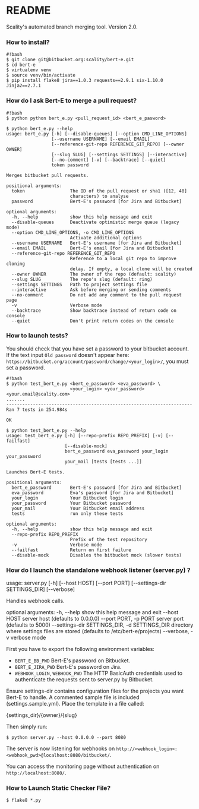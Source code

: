 # README #

Scality's automated branch merging tool. Version 2.0.

### How to install? ###

```
#!bash
$ git clone git@bitbucket.org:scality/bert-e.git
$ cd bert-e
$ virtualenv venv
$ source venv/bin/activate
$ pip install flake8 jira==1.0.3 requests==2.9.1 six-1.10.0 Jinja2==2.7.1
```

### How do I ask Bert-E to merge a pull request? ###

```
#!bash
$ python python bert_e.py <pull_request_id> <bert_e_pasword>

$ python bert_e.py --help
usage: bert_e.py [-h] [--disable-queues] [--option CMD_LINE_OPTIONS]
                 [--username USERNAME] [--email EMAIL]
                 [--reference-git-repo REFERENCE_GIT_REPO] [--owner OWNER]
                 [--slug SLUG] [--settings SETTINGS] [--interactive]
                 [--no-comment] [-v] [--backtrace] [--quiet]
                 token password

Merges bitbucket pull requests.

positional arguments:
  token                 The ID of the pull request or sha1 ([12, 40]
                        characters) to analyse
  password              Bert-E's password [for Jira and Bitbucket]

optional arguments:
  -h, --help            show this help message and exit
  --disable-queues      Deactivate optimistic merge queue (legacy mode)
  --option CMD_LINE_OPTIONS, -o CMD_LINE_OPTIONS
                        Activate additional options
  --username USERNAME   Bert-E's username [for Jira and Bitbucket]
  --email EMAIL         Bert-E's email [for Jira and Bitbucket]
  --reference-git-repo REFERENCE_GIT_REPO
                        Reference to a local git repo to improve cloning
                        delay. If empty, a local clone will be created
  --owner OWNER         The owner of the repo (default: scality)
  --slug SLUG           The repo's slug (default: ring)
  --settings SETTINGS   Path to project settings file
  --interactive         Ask before merging or sending comments
  --no-comment          Do not add any comment to the pull request page
  -v                    Verbose mode
  --backtrace           Show backtrace instead of return code on console
  --quiet               Don't print return codes on the console

```

### How to launch tests? ###

You should check that you have set a password to your bitbucket account.
If the text input `Old password` doesn't appear here:
`https://bitbucket.org/account/password/change/<your_login>/`, you must set a password.

```
#!bash
$ python test_bert_e.py <bert_e_password> <eva_password> \
                        <your_login> <your_password> <your.email@scality.com>
.......
----------------------------------------------------------------------
Ran 7 tests in 254.984s

OK

$ python test_bert_e.py --help
usage: test_bert_e.py [-h] [--repo-prefix REPO_PREFIX] [-v] [--failfast]
                      [--disable-mock]
                      bert_e_password eva_password your_login your_password
                      your_mail [tests [tests ...]]

Launches Bert-E tests.

positional arguments:
  bert_e_password       Bert-E's password [for Jira and Bitbucket]
  eva_password          Eva's password [for Jira and Bitbucket]
  your_login            Your Bitbucket login
  your_password         Your Bitbucket password
  your_mail             Your Bitbucket email address
  tests                 run only these tests

optional arguments:
  -h, --help            show this help message and exit
  --repo-prefix REPO_PREFIX
                        Prefix of the test repository
  -v                    Verbose mode
  --failfast            Return on first failure
  --disable-mock        Disables the bitbucket mock (slower tests)
```

### How do I launch the standalone webhook listener (server.py) ?

usage: server.py [-h] [--host HOST] [--port PORT]
                 [--settings-dir SETTINGS_DIR] [--verbose]

Handles webhook calls.

optional arguments:
  -h, --help            show this help message and exit
  --host HOST           server host (defaults to 0.0.0.0)
  --port PORT, -p PORT  server port (defaults to 5000)
  --settings-dir SETTINGS_DIR, -d SETTINGS_DIR
                        directory where settings files are stored (defaults to
                        /etc/bert-e/projects)
  --verbose, -v         verbose mode

First you have to export the following environment variables:

* `BERT_E_BB_PWD` Bert-E's password on Bitbucket.
* `BERT_E_JIRA_PWD` Bert-E's password on Jira.
* `WEBHOOK_LOGIN`, `WEBHOOK_PWD` The HTTP BasicAuth credentials used to
  authenticate the requests sent to server.py by Bitbucket.

Ensure settings-dir contains configuration files for the projects you want
Bert-E to handle. A commented sample file is included (settings.sample.yml).
Place the template in a file called:

{settings_dir}/{owner}/{slug}

Then simply run:

```
$ python server.py --host 0.0.0.0 --port 8080
```

The server is now listening for webhooks on
`http://<webhook_login>:<webhook_pwd>@localhost:8080/bitbucket/`.

You can access the monitoring page without authentication on
`http://localhost:8080/`.


### How to Launch Static Checker File?

```
$ flake8 *.py
```

